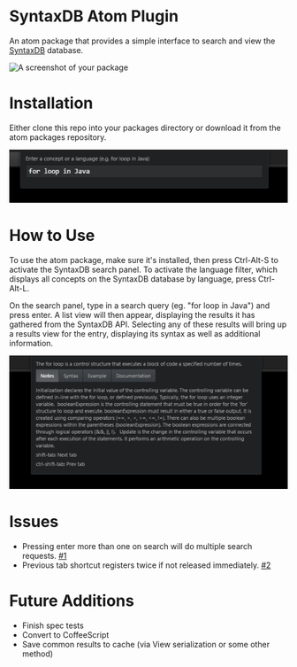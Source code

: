 # SyntaxDB Atom Plugin

An atom package that provides a simple interface to search and view the [SyntaxDB](https://syntaxdb.com/) database.

![A screenshot of your package](https://f.cloud.github.com/assets/69169/2290250/c35d867a-a017-11e3-86be-cd7c5bf3ff9b.gif)

# Installation
Either clone this repo into your packages directory or download it from the atom packages repository.

![Search View](screenshots/SearchView.png)

# How to Use
To use the atom package, make sure it's installed, then press Ctrl-Alt-S to activate the SyntaxDB search panel.
To activate the language filter, which displays all concepts on the SyntaxDB database by language, press Ctrl-Alt-L.

On the search panel, type in a search query (eg. "for loop in Java") and press enter. A list view will then appear, displaying the results
it has gathered from the SyntaxDB API. Selecting any of these results will bring up a results view for the entry, displaying
its syntax as well as additional information.

![Results View](screenshots/ResultsView.png)

# Issues
- Pressing enter more than one on search will do multiple search requests. [#1](https://github.com/Coteh/syntaxdb-atom-plugin/issues/1)
- Previous tab shortcut registers twice if not released immediately. [#2](https://github.com/Coteh/syntaxdb-atom-plugin/issues/2)

# Future Additions
- Finish spec tests
- Convert to CoffeeScript
- Save common results to cache (via View serialization or some other method)
